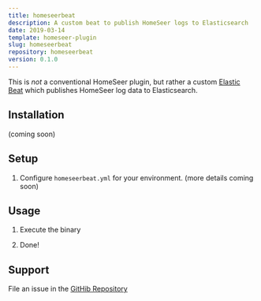 ```yaml
---
title: homeseerbeat
description: A custom beat to publish HomeSeer logs to Elasticsearch
date: 2019-03-14
template: homeseer-plugin
slug: homeseerbeat
repository: homeseerbeat
version: 0.1.0
---
```


This is _not_ a conventional HomeSeer plugin, but rather a custom [Elastic Beat](https://www.elastic.co/products/beats) which publishes HomeSeer log data
to Elasticsearch.


## Installation
(coming soon)

## Setup
1) Configure `homeseerbeat.yml` for your environment.
(more details coming soon)

## Usage
1) Execute the binary

2) Done!

## Support

File an issue in the [GitHib Repository](https://github.com/legrego/homeseerbeat)